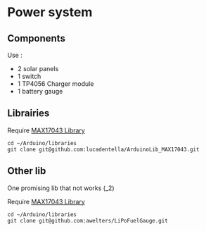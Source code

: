 # Power system

## Components 

Use : 
- 2 solar panels
- 1 switch
- 1 TP4056 Charger module
- 1 battery gauge

## Librairies 

Require [MAX17043 Library](https://github.com/lucadentella/ArduinoLib_MAX17043)

```
cd ~/Arduino/libraries
git clone git@github.com:lucadentella/ArduinoLib_MAX17043.git
```

## Other lib

One promising lib that not works (_2)

Require [MAX17043 Library](https://github.com/awelters/LiPoFuelGauge)

```
cd ~/Arduino/libraries
git clone git@github.com:awelters/LiPoFuelGauge.git
```
